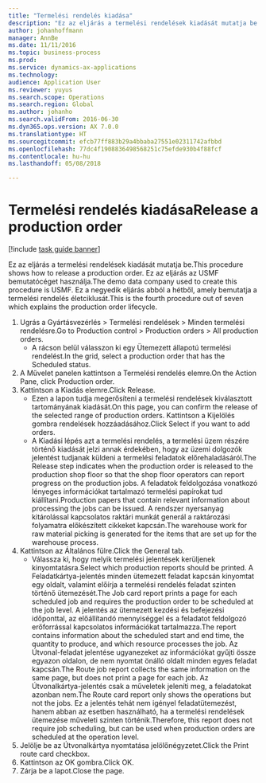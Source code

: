```yaml
---
title: "Termelési rendelés kiadása"
description: "Ez az eljárás a termelési rendelések kiadását mutatja be."
author: johanhoffmann
manager: AnnBe
ms.date: 11/11/2016
ms.topic: business-process
ms.prod: 
ms.service: dynamics-ax-applications
ms.technology: 
audience: Application User
ms.reviewer: yuyus
ms.search.scope: Operations
ms.search.region: Global
ms.author: johanho
ms.search.validFrom: 2016-06-30
ms.dyn365.ops.version: AX 7.0.0
ms.translationtype: HT
ms.sourcegitcommit: efcb77ff883b29a4bbaba27551e02311742afbbd
ms.openlocfilehash: 77dc4f1908836498568251c75efde930b4f88fcf
ms.contentlocale: hu-hu
ms.lasthandoff: 05/08/2018

---
```

# <a name="release-a-production-order"></a><span data-ttu-id="d0687-103">Termelési rendelés kiadása</span><span class="sxs-lookup"><span data-stu-id="d0687-103">Release a production order</span></span>

[!include [task guide banner](../../includes/task-guide-banner.md)]

<span data-ttu-id="d0687-104">Ez az eljárás a termelési rendelések kiadását mutatja be.</span><span class="sxs-lookup"><span data-stu-id="d0687-104">This procedure shows how to release a production order.</span></span> <span data-ttu-id="d0687-105">Ez az eljárás az USMF bemutatócéget használja.</span><span class="sxs-lookup"><span data-stu-id="d0687-105">The demo data company used to create this procedure is USMF.</span></span> <span data-ttu-id="d0687-106">Ez a negyedik eljárás abból a hétből, amely bemutatja a termelési rendelés életciklusát.</span><span class="sxs-lookup"><span data-stu-id="d0687-106">This is the fourth procedure out of seven which explains the production order lifecycle.</span></span>

1. <span data-ttu-id="d0687-107">Ugrás a Gyártásvezérlés > Termelési rendelések > Minden termelési rendelésre.</span><span class="sxs-lookup"><span data-stu-id="d0687-107">Go to Production control > Production orders > All production orders.</span></span>
    * <span data-ttu-id="d0687-108">A rácson belül válasszon ki egy Ütemezett állapotú termelési rendelést.</span><span class="sxs-lookup"><span data-stu-id="d0687-108">In the grid, select a production order that has the Scheduled status.</span></span>  
2. <span data-ttu-id="d0687-109">A Művelet panelen kattintson a Termelési rendelés elemre.</span><span class="sxs-lookup"><span data-stu-id="d0687-109">On the Action Pane, click Production order.</span></span>
3. <span data-ttu-id="d0687-110">Kattintson a Kiadás elemre.</span><span class="sxs-lookup"><span data-stu-id="d0687-110">Click Release.</span></span>
    * <span data-ttu-id="d0687-111">Ezen a lapon tudja megerősíteni a termelési rendelések kiválasztott tartományának kiadását.</span><span class="sxs-lookup"><span data-stu-id="d0687-111">On this page, you can confirm the release of the selected range of production orders.</span></span> <span data-ttu-id="d0687-112">Kattintson a Kijelölés gombra rendelések hozzáadásához.</span><span class="sxs-lookup"><span data-stu-id="d0687-112">Click Select if you want to add orders.</span></span>  
    * <span data-ttu-id="d0687-113">A Kiadási lépés azt a termelési rendelés, a termelési üzem részére történő kiadását jelzi annak érdekében, hogy az üzemi dolgozók jelentést tudjanak küldeni a termelési feladatok előrehaladásáról.</span><span class="sxs-lookup"><span data-stu-id="d0687-113">The Release step indicates when the production order is released to the production shop floor so that the shop floor operators can report progress on the production jobs.</span></span> <span data-ttu-id="d0687-114">A feladatok feldolgozása vonatkozó lényeges információkat tartalmazó termelési papírokat tud kiállítani.</span><span class="sxs-lookup"><span data-stu-id="d0687-114">Production papers that contain relevant information about processing the jobs can be issued.</span></span> <span data-ttu-id="d0687-115">A rendszer nyersanyag kitárolással kapcsolatos raktári munkát generál a raktározási folyamatra előkészített cikkeket kapcsán.</span><span class="sxs-lookup"><span data-stu-id="d0687-115">The warehouse work for raw material picking is generated for the items that are set up for the warehouse process.</span></span>  
4. <span data-ttu-id="d0687-116">Kattintson az Általános fülre.</span><span class="sxs-lookup"><span data-stu-id="d0687-116">Click the General tab.</span></span>
    * <span data-ttu-id="d0687-117">Válassza ki, hogy melyik termelési jelentések kerüljenek kinyomtatásra.</span><span class="sxs-lookup"><span data-stu-id="d0687-117">Select which production reports should be printed.</span></span> <span data-ttu-id="d0687-118">A Feladatkártya-jelentés minden ütemezett feladat kapcsán kinyomtat egy oldalt, valamint előírja a termelési rendelés feladat szinten történő ütemezését.</span><span class="sxs-lookup"><span data-stu-id="d0687-118">The Job card report prints a page for each scheduled job and requires the production order to be scheduled at the job level.</span></span> <span data-ttu-id="d0687-119">A jelentés az ütemezett kezdési és befejezési időponttal, az előállítandó mennyiséggel és a feladatot feldolgozó erőforrással kapcsolatos információkat tartalmazza.</span><span class="sxs-lookup"><span data-stu-id="d0687-119">The report contains information about the scheduled start and end time, the quantity to produce, and which resource processes the job.</span></span> <span data-ttu-id="d0687-120">Az Útvonal-feladat jelentése ugyanezeket az információkat gyűjti össze egyazon oldalon, de nem nyomtat önálló oldalt minden egyes feladat kapcsán.</span><span class="sxs-lookup"><span data-stu-id="d0687-120">The Route job report collects the same information on the same page, but does not print a page for each job.</span></span> <span data-ttu-id="d0687-121">Az Útvonalkártya-jelentés csak a műveletek jeleníti meg, a feladatokat azonban nem.</span><span class="sxs-lookup"><span data-stu-id="d0687-121">The Route card report only shows the operations but not the jobs.</span></span> <span data-ttu-id="d0687-122">Ez a jelentés tehát nem igényel feladatütemezést, hanem abban az esetben használható, ha a termelési rendelések ütemezése műveleti szinten történik.</span><span class="sxs-lookup"><span data-stu-id="d0687-122">Therefore, this report does not require job scheduling, but can be used when production orders are scheduled at the operation level.</span></span>  
5. <span data-ttu-id="d0687-123">Jelölje be az Útvonalkártya nyomtatása jelölőnégyzetet.</span><span class="sxs-lookup"><span data-stu-id="d0687-123">Click the Print route card checkbox.</span></span>
6. <span data-ttu-id="d0687-124">Kattintson az OK gombra.</span><span class="sxs-lookup"><span data-stu-id="d0687-124">Click OK.</span></span>
7. <span data-ttu-id="d0687-125">Zárja be a lapot.</span><span class="sxs-lookup"><span data-stu-id="d0687-125">Close the page.</span></span>

